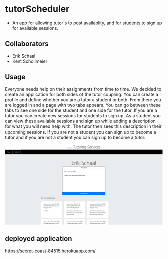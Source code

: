 # tutorScheduler 

*  An app for allowing tutor's to post availablity, and for students to sign up for available sessions. 

## Collaborators

* Erik Schaal
* Kent Schollmeier

## Usage

Everyone needs help on their assignments from time to time. We decided to create an application for both sides of the tutor coupling. You can create a profile and define whether you are a tutor a student or both. From there you are logged in and a page with two tabs appears. You can go between these tabs to see one side for the student and one side for the tutor. If you are a tutor you can create new sessions for students to sign up. As a student you can view these available sessions and sign up while adding a description for what you will need help with. The tutor then sees this description in their upcoming sessions. If you are not a student you can sign up to become a tutor and if you are not a student you can sign up to become a tutor.



<img src="images/Screenshot_tutorSchedular.png">

## deployed application

https://secret-coast-84515.herokuapp.com/